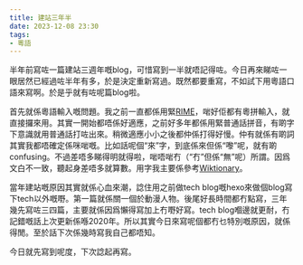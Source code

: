 ```yaml
---
title: 建站三年半
date: 2023-12-08 23:30
tags:
- 粵語
---
```


半年前寫咗一篇建站三週年嘅blog，可惜寫到一半就唔記得咗。今日再來睇咗一眼居然已經過咗半年有多，於是決定重新寫過。既然都要重寫，不如試下用粵語口語來寫啊。於是乎就有咗呢篇blog啦。

首先就係粵語輸入嘅問題。我之前一直都係用緊[RIME](https://rime.im/)，啱好佢都有粵拼輸入，就直接攞來用。其實一開始都唔係好適應，之前好多年都係用緊普通話拼音，有啲字下意識就用普通話打咗出來。稍微適應小小之後都仲係打得好慢。仲有就係有啲詞其實我都唔確定係咪啱嘅。比如話呢個“來”字，到底係來但係“嚟”呢，就有啲confusing。不過差唔多睇得明就得啦，啱唔啱冇（“冇”但係“無”呢）所謂。因爲文白不一致，聽起身差唔多就算數。用字我主要係參考[Wiktionary](https://zh.wiktionary.org/zh/Wiktionary:%E7%B2%A4%E8%AA%9E%E5%B8%B8%E7%94%A8%E5%AD%97)。

當年建站嘅原因其實就係心血來潮，諗住用之前做tech blog嘅hexo來做個blog寫下tech以外嘅嘢。第一篇就係關一個於動漫人物。後尾好長時間都冇點寫，三年幾先寫咗三四篇，主要就係因爲懶得寫加上冇嘢好寫。tech blog嗰邊就更耐，冇記錯嘅話上次更新係喺2020年。所以其實今日來寫呢個都冇乜特別嘅原因，就係得閒。至於話下次係幾時寫我自己都唔知。

今日就先寫到呢度，下次諗起再寫。
